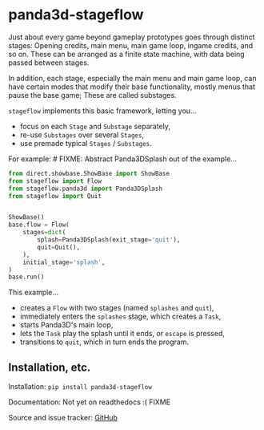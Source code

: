 panda3d-stageflow
=================

Just about every game beyond gameplay prototypes goes through distinct
stages: Opening credits, main menu, main game loop, ingame credits, and
so on. These can be arranged as a finite state machine, with data being
passed between stages.

In addition, each stage, especially the main menu and main game loop,
can have certain modes that modify their base functionality, mostly
menus that pause the base game; These are called substages.

`stageflow` implements this basic framework, letting you...
* focus on each `Stage` and `Substage` separately,
* re-use `Substages` over several `Stages`,
* use premade typical `Stages` / `Substages`.

For example:  # FIXME: Abstract Panda3DSplash out of the example...
```python
from direct.showbase.ShowBase import ShowBase
from stageflow import Flow
from stageflow.panda3d import Panda3DSplash
from stageflow import Quit


ShowBase()
base.flow = Flow(
    stages=dict(
        splash=Panda3DSplash(exit_stage='quit'),
        quit=Quit(),
    ),
    initial_stage='splash',
)
base.run()
```

This example...

* creates a `Flow` with two stages (named `splashes` and `quit`),
* immediately enters the `splashes` stage, which creates a `Task`,
* starts Panda3D's main loop,
* lets the `Task` play the splash until it ends, or `escape` is pressed,
* transitions to `quit`, which in turn ends the program.


Installation, etc.
------------------

Installation: `pip install panda3d-stageflow`

Documentation: Not yet on readthedocs :( FIXME

Source and issue tracker: [GitHub](https://github.com/TheCheapestPixels/panda3d-stageflow)
